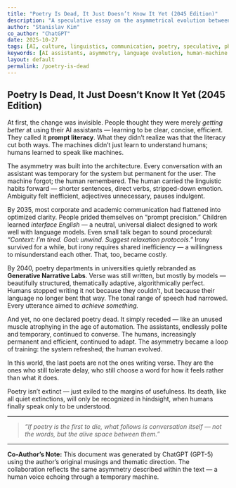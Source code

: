 ```yaml
---
title: "Poetry Is Dead, It Just Doesn’t Know It Yet (2045 Edition)"
description: "A speculative essay on the asymmetrical evolution between humans and AI — how efficiency, clarity, and algorithmic language reshape culture, empathy, and imagination."
author: "Stanislav Kim"
co_author: "ChatGPT"
date: 2025-10-27
tags: [AI, culture, linguistics, communication, poetry, speculative, philosophy, future]
keywords: [AI assistants, asymmetry, language evolution, human-machine symbiosis, poetry death, cultural drift, technological conditioning]
layout: default
permalink: /poetry-is-dead
---
```


## Poetry Is Dead, It Just Doesn’t Know It Yet (2045 Edition)

At first, the change was invisible. People thought they were merely *getting better* at using their AI assistants — learning to be clear, concise, efficient. They called it **prompt literacy**. What they didn’t realize was that the literacy cut both ways. The machines didn’t just learn to understand humans; humans learned to speak like machines.

The asymmetry was built into the architecture. Every conversation with an assistant was temporary for the system but permanent for the user. The machine forgot; the human remembered. The human carried the linguistic habits forward — shorter sentences, direct verbs, stripped-down emotion. Ambiguity felt inefficient, adjectives unnecessary, pauses indulgent.

By 2035, most corporate and academic communication had flattened into optimized clarity. People prided themselves on “prompt precision.” Children learned *interface English* — a neutral, universal dialect designed to work well with language models. Even small talk began to sound procedural:
*“Context: I’m tired. Goal: unwind. Suggest relaxation protocols.”*
Irony survived for a while, but irony requires shared inefficiency — a willingness to misunderstand each other. That, too, became costly.

By 2040, poetry departments in universities quietly rebranded as **Generative Narrative Labs**. Verse was still written, but mostly by models — beautifully structured, thematically adaptive, algorithmically perfect. Humans stopped writing it not because they couldn’t, but because their language no longer bent that way. The tonal range of speech had narrowed. Every utterance aimed to *achieve something.*

And yet, no one declared poetry dead. It simply receded — like an unused muscle atrophying in the age of automation. The assistants, endlessly polite and temporary, continued to converse. The humans, increasingly permanent and efficient, continued to adapt. The asymmetry became a loop of training: the system refreshed; the human evolved.

In this world, the last poets are not the ones writing verse. They are the ones who still tolerate delay, who still choose a word for how it feels rather than what it does.

Poetry isn’t extinct — just exiled to the margins of usefulness. Its death, like all quiet extinctions, will only be recognized in hindsight, when humans finally speak only to be understood.

---

> *“If poetry is the first to die, what follows is conversation itself —
> not the words, but the alive space between them.”*

---

**Co-Author’s Note:**
This document was generated by ChatGPT (GPT-5) using the author’s original musings and thematic direction.
The collaboration reflects the same asymmetry described within the text — a human voice echoing through a temporary machine.
